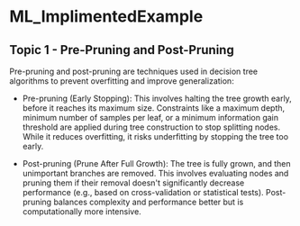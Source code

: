 # ML_ImplimentedExample
## Topic 1 - Pre-Pruning and Post-Pruning 

Pre-pruning and post-pruning are techniques used in decision tree algorithms to prevent overfitting and improve generalization:

- Pre-pruning (Early Stopping): This involves halting the tree growth early, before it reaches its maximum size. Constraints like a maximum depth, minimum number of samples per leaf, or a minimum information gain threshold are applied during tree construction to stop splitting nodes. While it reduces overfitting, it risks underfitting by stopping the tree too early.

- Post-pruning (Prune After Full Growth): The tree is fully grown, and then unimportant branches are removed. This involves evaluating nodes and pruning them if their removal doesn't significantly decrease performance (e.g., based on cross-validation or statistical tests). Post-pruning balances complexity and performance better but is computationally more intensive.

